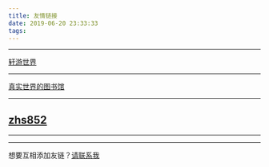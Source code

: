 ```yaml
---
title: 友情链接
date: 2019-06-20 23:33:33
tags:
---
```


---
 [轩游世界](https://xuanyo.moe)
***
 [真实世界的图书馆](https://lrq520.xyz)
***
 [zhs852](https://zhs852.cn)
---
---
---
想要互相添加友链？[请联系我](mailto:i@hlendman.cn)

